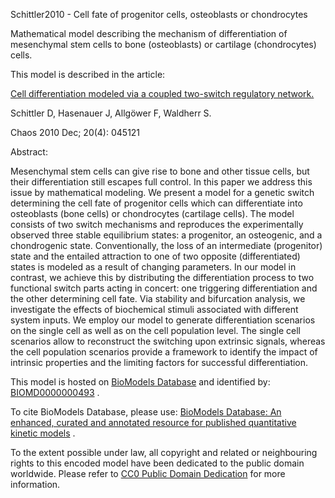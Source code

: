 

Schittler2010 - Cell fate of progenitor cells, osteoblasts or chondrocytes

Mathematical model describing the mechanism of differentiation of mesenchymal
stem cells to bone (osteoblasts) or cartilage (chondrocytes) cells.

This model is described in the article:

[Cell differentiation modeled via a coupled two-switch regulatory
network.](http://identifiers.org/pubmed/21198133)

Schittler D, Hasenauer J, Allgöwer F, Waldherr S.

Chaos 2010 Dec; 20(4): 045121

Abstract:

Mesenchymal stem cells can give rise to bone and other tissue cells, but their
differentiation still escapes full control. In this paper we address this
issue by mathematical modeling. We present a model for a genetic switch
determining the cell fate of progenitor cells which can differentiate into
osteoblasts (bone cells) or chondrocytes (cartilage cells). The model consists
of two switch mechanisms and reproduces the experimentally observed three
stable equilibrium states: a progenitor, an osteogenic, and a chondrogenic
state. Conventionally, the loss of an intermediate (progenitor) state and the
entailed attraction to one of two opposite (differentiated) states is modeled
as a result of changing parameters. In our model in contrast, we achieve this
by distributing the differentiation process to two functional switch parts
acting in concert: one triggering differentiation and the other determining
cell fate. Via stability and bifurcation analysis, we investigate the effects
of biochemical stimuli associated with different system inputs. We employ our
model to generate differentiation scenarios on the single cell as well as on
the cell population level. The single cell scenarios allow to reconstruct the
switching upon extrinsic signals, whereas the cell population scenarios
provide a framework to identify the impact of intrinsic properties and the
limiting factors for successful differentiation.

This model is hosted on [BioModels Database](http://www.ebi.ac.uk/biomodels/)
and identified by:
[BIOMD0000000493](http://identifiers.org/biomodels.db/BIOMD0000000493) .

To cite BioModels Database, please use: [BioModels Database: An enhanced,
curated and annotated resource for published quantitative kinetic
models](http://identifiers.org/pubmed/20587024) .

To the extent possible under law, all copyright and related or neighbouring
rights to this encoded model have been dedicated to the public domain
worldwide. Please refer to [CC0 Public Domain
Dedication](http://creativecommons.org/publicdomain/zero/1.0/) for more
information.

